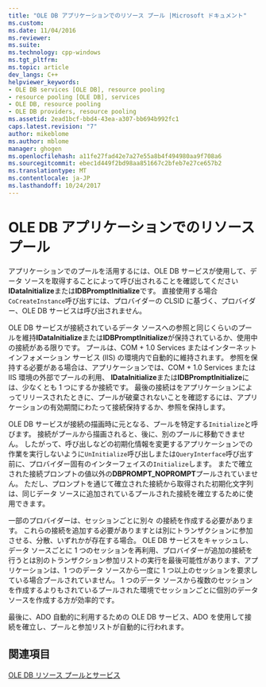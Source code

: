 ```yaml
---
title: "OLE DB アプリケーションでのリソース プール |Microsoft ドキュメント"
ms.custom: 
ms.date: 11/04/2016
ms.reviewer: 
ms.suite: 
ms.technology: cpp-windows
ms.tgt_pltfrm: 
ms.topic: article
dev_langs: C++
helpviewer_keywords:
- OLE DB services [OLE DB], resource pooling
- resource pooling [OLE DB], services
- OLE DB, resource pooling
- OLE DB providers, resource pooling
ms.assetid: 2ead1bcf-bbd4-43ea-a307-bb694b992fc1
caps.latest.revision: "7"
author: mikeblome
ms.author: mblome
manager: ghogen
ms.openlocfilehash: a11fe27fad42e7a27e55a8b4f494980aa9f708a6
ms.sourcegitcommit: ebec1d449f2bd98aa851667c2bfeb7e27ce657b2
ms.translationtype: MT
ms.contentlocale: ja-JP
ms.lasthandoff: 10/24/2017
---
```

# <a name="resource-pooling-in-your-ole-db-application"></a>OLE DB アプリケーションでのリソース プール
アプリケーションでのプールを活用するには、OLE DB サービスが使用して、データ ソースを取得することによって呼び出されることを確認してください**IDataInitialize**または**IDBPromptInitialize**です。 直接使用する場合`CoCreateInstance`呼び出すには、プロバイダーの CLSID に基づく、プロバイダー、OLE DB サービスは呼び出されません。  
  
 OLE DB サービスが接続されているデータ ソースへの参照と同じくらいのプールを維持**IDataInitialize**または**IDBPromptInitialize**が保持されているか、使用中の接続がある限りです。 プールは、COM + 1.0 Services またはインターネット インフォメーション サービス (IIS) の環境内で自動的に維持されます。 参照を保持する必要がある場合は、アプリケーションでは、COM + 1.0 Services または IIS 環境の外部でプールの利用、 **IDataInitialize**または**IDBPromptInitialize**には、少なくとも 1 つにするか接続です。 最後の接続はをアプリケーションによってリリースされたときに、プールが破棄されないことを確認するには、アプリケーションの有効期間にわたって接続保持するか、参照を保持します。  
  
 OLE DB サービスが接続の描画時に元となる、プールを特定する`Initialize`と呼びます。 接続がプールから描画されると、後に、別のプールに移動できません。 したがって、呼び出しなどの初期化情報を変更するアプリケーションでの作業を実行しないように`UnInitialize`呼び出しまたは`QueryInterface`呼び出す前に、プロバイダー固有のインターフェイスの`Initialize`します。 またで確立された接続プロンプトの値以外の**DBPROMPT_NOPROMPT**プールされていません。 ただし、プロンプトを通じて確立された接続から取得された初期化文字列は、同じデータ ソースに追加されているプールされた接続を確立するために使用できます。  
  
 一部のプロバイダーは、セッションごとに別々 の接続を作成する必要があります。 これらの接続を追加する必要がありますとは別にトランザクションに参加させる、分散、いずれかが存在する場合。 OLE DB サービスをキャッシュし、データ ソースごとに 1 つのセッションを再利用、プロバイダーが追加の接続を行うとは別のトランザクション参加リストの実行を最後可能性があります、アプリケーションは、1 つのデータ ソースから一度に 1 つ以上のセッションを要求している場合プールされていません。 1 つのデータ ソースから複数のセッションを作成するよりもされているプールされた環境でセッションごとに個別のデータ ソースを作成する方が効率的です。  
  
 最後に、ADO 自動的に利用するための OLE DB サービス、ADO を使用して接続を確立し、プールと参加リストが自動的に行われます。  
  
## <a name="see-also"></a>関連項目  
 [OLE DB リソース プールとサービス](../../data/oledb/ole-db-resource-pooling-and-services.md)